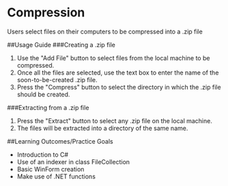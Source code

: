 # Compression
Users select files on their computers to be compressed into a .zip file

##Usage Guide
###Creating a .zip file
1. Use the "Add File" button to select files from the local machine to be compressed.
2. Once all the files are selected, use the text box to enter the name of the soon-to-be-created .zip file.
3. Press the "Compress" button to select the directory in which the .zip file should be created.

###Extracting from a .zip file
1. Press the "Extract" button to select any .zip file on the local machine.
2. The files will be extracted into a directory of the same name.

##Learning Outcomes/Practice Goals
- Introduction to C#
- Use of an indexer in class FileCollection
- Basic WinForm creation
- Make use of .NET functions
